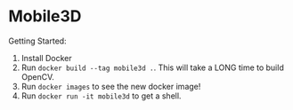 # Mobile3D

Getting Started:  
1. Install Docker  
2. Run `docker build --tag mobile3d .`. This will take a LONG time to build OpenCV.  
3. 	Run `docker images` to see the new docker image!  
3. Run `docker run -it mobile3d` to get a shell.  

